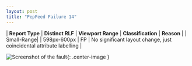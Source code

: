 ```yaml
---
layout: post
title: "PepFeed Failure 14"
---
```

| **Report Type** | **Distinct RLF** | **Viewport Range** | **Classification** | **Reason** |
| Small-Range|  | 598px-600px | FP | No significant layout change, just coincidental attribute labelling | 

![Screenshot of the fault](../../../assets/images/PepFeed/fault14/smallrangeWidth599.png){: .center-image }